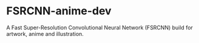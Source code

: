 # FSRCNN-anime-dev
A Fast Super-Resolution Convolutional Neural Network (FSRCNN) build for artwork, anime and illustration.
